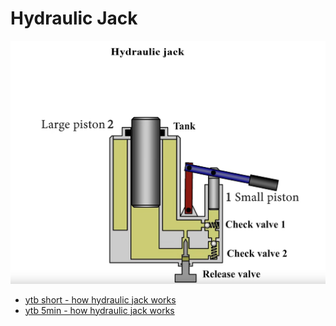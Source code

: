 # Hydraulic Jack

![](images/hydraulic-jack.png)

- [ytb short - how hydraulic jack works](https://www.youtube.com/shorts/ojCGIP2MlnA)
- [ytb 5min - how hydraulic jack works](https://www.youtube.com/watch?v=KDlIshNfHZA)
